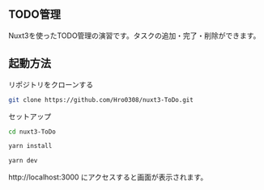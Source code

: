## TODO管理
Nuxt3を使ったTODO管理の演習です。タスクの追加・完了・削除ができます。

## 起動方法

リポジトリをクローンする

```bash
git clone https://github.com/Hro0308/nuxt3-ToDo.git
```

セットアップ

```bash
cd nuxt3-ToDo
```
```bash
yarn install
```
```bash
yarn dev
```
http://localhost:3000 にアクセスすると画面が表示されます。


